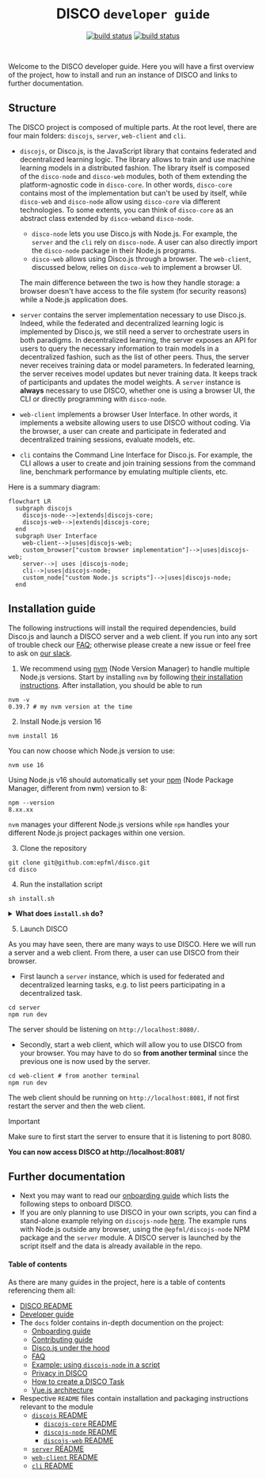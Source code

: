 <div align="center">
  <h1>DISCO <code>developer guide</code></h1>
  <p>
    <a href="https://github.com/epfml/disco/actions/workflows/lint-test-build.yml"><img src="https://github.com/epfml/disco/actions/workflows/lint-test-build.yml/badge.svg" alt="build status" /></a>
    <a href="https://github.com/epfml/disco/actions/workflows/deploy-server.yml"><img src="https://github.com/epfml/disco/actions/workflows/deploy-server.yml/badge.svg" alt="build status" /></a>
  </p>
  </br>

</div>

Welcome to the DISCO developer guide. 
Here you will have a first overview of the project, how to install and run an instance of DISCO and links to further documentation.

## Structure

The DISCO project is composed of multiple parts. At the root level, there are four main folders: `discojs`, `server`, `web-client` and `cli`.

- `discojs`, or Disco.js, is the JavaScript library that contains federated and decentralized learning logic. The library allows to train and use machine learning models in a distributed fashion. The library itself is composed of the `disco-node` and `disco-web` modules, both of them extending the platform-agnostic code in `disco-core`. In other words, `disco-core` contains most of the implementation but can't be used by itself, while `disco-web` and `disco-node` allow using `disco-core` via different technologies. To some extents, you can think of `disco-core` as an abstract class extended by `disco-web`and `disco-node`.
    - `disco-node` lets you use Disco.js with Node.js. For example, the `server` and the `cli` rely on `disco-node`. A user can also directly import the `disco-node` package in their Node.js programs.
    - `disco-web` allows using Disco.js through a browser. The `web-client`, discussed below, relies on `disco-web` to implement a browser UI.
      
  The main difference between the two is how they handle storage: a browser doesn't have access to the file system (for security reasons) while a Node.js application does.
- `server` contains the server implementation necessary to use Disco.js. Indeed, while the federated and decentralized learning logic is implemented by Disco.js, we still need a server to orchestrate users in both paradigms. In decentralized learning, the server exposes an API for users to query the necessary information to train models in a decentralized fashion, such as the list of other peers. Thus, the server never receives training data or model parameters. In federated learning, the server receives model updates but never training data. It keeps track of participants and updates the model weights. A `server` instance is **always** necessary to use DISCO, whether one is using a browser UI, the CLI or directly programming with `disco-node`.
- `web-client` implements a browser User Interface. In other words, it implements a website allowing users to use DISCO without coding. Via the browser, a user can create and participate in federated and decentralized training sessions, evaluate models, etc.
- `cli` contains the Command Line Interface for Disco.js. For example, the CLI allows a user to create and join training sessions from the command line, benchmark performance by emulating multiple clients, etc.

Here is a summary diagram:

```mermaid
flowchart LR
  subgraph discojs
    discojs-node-->|extends|discojs-core;
    discojs-web-->|extends|discojs-core;
  end
  subgraph User Interface
    web-client-->|uses|discojs-web;
    custom_browser["custom browser implementation"]-->|uses|discojs-web;
    server-->| uses |discojs-node;
    cli-->|uses|discojs-node;
    custom_node["custom Node.js scripts"]-->|uses|discojs-node;
  end
``` 

## Installation guide

The following instructions will install the required dependencies, build Disco.js and launch a DISCO server and a web client. If you run into any sort of trouble check our [FAQ](./docs/FAQ.md); otherwise please create a new issue or feel free to ask on [our slack](https://join.slack.com/t/disco-decentralized/shared_invite/zt-fpsb7c9h-1M9hnbaSonZ7lAgJRTyNsw). 

1. We recommend using [nvm](https://github.com/nvm-sh/nvm) (Node Version Manager) to handle multiple Node.js versions. Start by installing `nvm` by following [their installation instructions](https://github.com/nvm-sh/nvm).
After installation, you should be able to run
```
nvm -v
0.39.7 # my nvm version at the time
```
2. Install Node.js version 16
```
nvm install 16
```
You can now choose which Node.js version to use:
```
nvm use 16
```
Using Node.js v16 should automatically set your [npm](https://docs.npmjs.com/about-npm) (Node Package Manager, different from n**v**m) version to 8:
```
npm --version
8.xx.xx
```
`nvm` manages your different Node.js versions while `npm` handles your different Node.js project packages within one version.

3. Clone the repository
```
git clone git@github.com:epfml/disco.git
cd disco
```

4. Run the installation script
```
sh install.sh
```

<details>
  <summary><b>What does <code>install.sh</code> do?</b></summary>
  </br>
  The installation script installs the dependencies required by the different parts of the project, which are described in the Structure section.
  It first installs the Disco.js library dependencies, notably, `TensorFlow.js`, and anything else required for federated and decentralized learning logic. 
  The script then builds the library, a step necessary to compile TypeScript into JavaScript.
  
  ```
  cd discojs
  npm ci # stands for `clean install`, to ensure than only expected dependencies are being installed.
  npm run build
  ```
  The script then installs dependencies for the web client, which implements a browser UI.
  By default, the project points to the [@epfml/disco-web](https://www.npmjs.com/package/@epfml/discojs) package published on the `npm` remote repository. In a development environment, we want to use the local web client in the `discojs/web-client` folder. To do so, we need to link the local folder as the actual dependency.
  
  ```
  cd ../web-client
  npm ci
  npm link ../discojs/discojs-web
  ```
  You can verify than the link is effective by checking that `npm ls` lists `@epfml/discojs@x.x.x -> ./../discojs/discojs-web`.

  Similarly, we install the server dependencies, and then the `discojs-node` dependency to the local folder rather than the remote npm package [@epfml/disco-node](https://www.npmjs.com/package/@epfml/discojs-node):
  ```
  cd ../server
  npm ci
  npm link ../discojs/discojs-node
  ```
  Install the CLI dependencies:
  ```
  cd ../cli
  npm ci
  ```
  Install `ts-node` globally. `ts-node` lets us compile and run TypeScript code in a single command.
  ```
  cd ..
  npm install -g ts-node
  ```
	Download and extract the sample training datasets. These datasets are used in the automated tests.
  ```
	sh get_training_data.sh
  ```
  
</details>

5. Launch DISCO
   
As you may have seen, there are many ways to use DISCO. Here we will run a server and a web client. From there, a user can use DISCO from their browser.
* First launch a `server` instance, which is used for federated and decentralized learning tasks, e.g. to list peers participating in a decentralized task.
```
cd server
npm run dev
```
The server should be listening on `http://localhost:8080/`.
* Secondly, start a web client, which will allow you to use DISCO from your browser. You may have to do so **from another terminal** since the previous one is now used by the server.
```
cd web-client # from another terminal
npm run dev
```
The web client should be running on `http://localhost:8081`, if not first restart the server and then the web client.

> [!IMPORTANT]
> Make sure to first start the server to ensure that it is listening to port 8080.

**You can now access DISCO at http://localhost:8081/**


## Further documentation

* Next you may want to read our [onboarding guide](./docs/ONBOARDING.md) which lists the following steps to onboard DISCO. 
* If you are only planning to use DISCO in your own scripts, you can find a stand-alone example relying on `discojs-node` [here](./docs/node_example). The example runs with Node.js outside any browser, using the `@epfml/discojs-node` NPM package and the `server` module. A DISCO server is launched by the script itself and the data is already available in the repo.

#### Table of contents
As there are many guides in the project, here is a table of contents referencing them all:
* [DISCO README](./README.md)
* [Developer guide](./DEV.md)
* The `docs` folder contains in-depth documention on the project:
	* [Onboarding guide](./docs/ONBOARDING.md)
	* [Contributing guide](./docs/CONTRIBUTING.md)
	* [Disco.js under the hood](./docs/DISCOJS.md)
	* [FAQ](./docs/FAQ.md)
	* [Example: using `discojs-node` in a script](./docs/node_example/README.md)
	* [Privacy in DISCO](./docs/PRIVACY.md)
	* [How to create a DISCO Task](./docs/TASK.md)
	* [Vue.js architecture](./docs/VUEJS.md)
* Respective `README` files contain installation and packaging instructions relevant to the module
	* [`discojs` README](./discojs/README.md)
		* [`discojs-core` README](./discojs/discojs-core/README.md)
		* [`discojs-node` README](./discojs/discojs-node/README.md)
		* [`discojs-web` README](./discojs/discojs-web/README.md)
	* [`server` README](./server/README.md)
	* [`web-client` README](./web-client/README.md)
	* [`cli` README](./cli/README.md)
